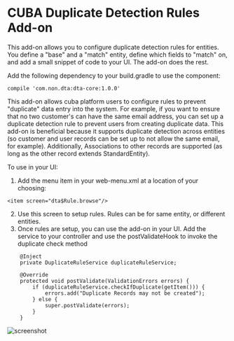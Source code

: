 # CUBA Duplicate Detection Rules Add-on

This add-on allows you to configure duplicate detection rules for entities.  You define a "base" and a "match" entity, define which fields to "match" on, and add a small snippet of code to your UI.  The add-on does the rest.

Add the following dependency to your build.gradle to use the component: 
``` 
compile 'com.non.dta:dta-core:1.0.0'
```

This add-on allows cuba platform users to configure rules to prevent "duplicate" data entry into the system.  For example, if you want to ensure that no two customer's can have the same email address, you can set up a duplicate detection rule to prevent users from creating duplicate data.
This add-on is beneficial because it supports duplicate detection across entities (so customer and user records can be set up to not allow the same email, for example).
Additionally, Associations to other records are supported (as long as the other record extends StandardEntity).


To use in your UI:
1. Add the menu item in your web-menu.xml at a location of your choosing: 
```
<item screen="dta$Rule.browse"/>
```
2. Use this screen to setup rules.  Rules can be for same entity, or different entities.  
3. Once rules are setup, you can use the add-on in your UI.  Add the service to your controller and use the postValidateHook to invoke the duplicate check method
```
    @Inject
    private DuplicateRuleService duplicateRuleService;
```

```
    @Override
    protected void postValidate(ValidationErrors errors) {
        if (duplicateRuleService.checkIfDuplicate(getItem())) {
            errors.add("Duplicate Records may not be created");
        } else {
            super.postValidate(errors);
        }
    }
```

![screenshot](https://s3-us-west-1.amazonaws.com/909technologies/Capture.PNG)
